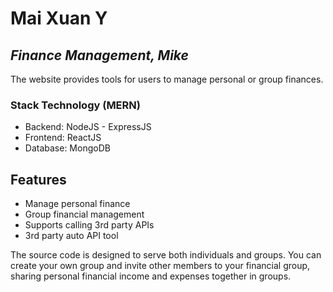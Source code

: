 # Mai Xuan Y
## _Finance Management, Mike_
The website provides tools for users to manage personal or group finances.
### Stack Technology (MERN)
- Backend: NodeJS - ExpressJS
- Frontend: ReactJS
- Database: MongoDB

## Features

- Manage personal finance
- Group financial management
- Supports calling 3rd party APIs
- 3rd party auto API tool

The source code is designed to serve both individuals and groups. You can create your own group and invite other members to your financial group, sharing personal financial income and expenses together in groups.
